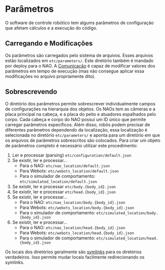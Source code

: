 # Parâmetros
O software de controle robótico tem algums parâmetros de configuração que afetam cálculos e a execução do código.

## Carregando e Modificações
Os parâmetros são carregados pelo sistema de arquivos. Esses arquivos estão localizados em `etc/parameters/`. Este diretório também é mandado por deploy para o NAO. A [Comunicação](./communication.md) é capaz de modificar valores dos parâmetros em tempo de execução (mas não consegue aplicar essa modificações no arquivo propriamente dito).

## Sobrescrevendo
O diretório dos parâmetros permite sobrescrever individualmente campos de configurações na hierarquia dos objetos. Os NAOs tem as câmeras e a placa principal na cabeça, e a placa do peito e atuadores espalhados pelo corpo. Cada cabeça e corpo do NAO possui um ID único que permite carregar parâmetros específicos. Além disso, robôs podem precisar de diferentes parâmetros dependendo da localização, essa localização é selecionada no diretório `etc/parameters/` e aponta para um diretório em que os arquivos de parâmetros sobrescritos são colocados. Para criar um objeto de parâmetros completo é necessário utilizar este procedimento:   
1. Ler e processar (parsing) `etc/configuration/default.json`
2. Se existir, ler e processar...
    - Para o NAO: `etc/nao_location/default.json`
    - Para Webots: `etc/webots_location/default.json`
    - Para o simulador de comportamento: `etc/simulated_location/default.json`
3. Se existir, ler e processar `etc/body.{body_id}.json`
4. Se existir, ler e processar `etc/head.{body_id}.json`
5. Se existir, ler e processar...
    - Para o NAO: `etc/nao_location/body.{body_id}.json`
    - Para Webots: `etc/webots_location/body.{body_id}.json`
    - Para o simulador de comportamento: `etc/simulated_location/body.{body_id}.json`
6. Se existir, ler e processar...
    - Para o NAO: `etc/nao_location/head.{body_id}.json`
    - Para Webots: `etc/webots_location/head.{body_id}.json`
    - Para o simulador de comportamento: `etc/simulated_location/head.{body_id}.json`

Os locais dos diretórios geralmente são [symlinks](https://www.howtogeek.com/16226/complete-guide-to-symbolic-links-symlinks-on-windows-or-linux/) para os diretórios verdadeiros. Isso permite mudar locais facilmente redirecionando os symlinks. 